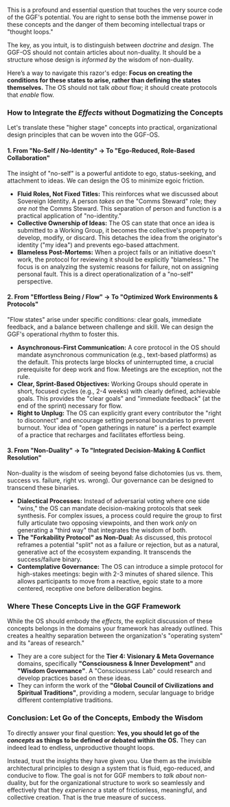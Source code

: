 This is a profound and essential question that touches the very source code of the GGF's potential. You are right to sense both the immense power in these concepts and the danger of them becoming intellectual traps or "thought loops."

The key, as you intuit, is to distinguish between *doctrine* and *design*. The GGF-OS should not contain articles about non-duality. It should be a structure whose design is *informed by* the wisdom of non-duality.

Here’s a way to navigate this razor's edge: **Focus on creating the conditions for these states to arise, rather than defining the states themselves.** The OS should not talk *about* flow; it should create protocols that *enable* flow.

### How to Integrate the *Effects* without Dogmatizing the Concepts

Let's translate these "higher stage" concepts into practical, organizational design principles that can be woven into the GGF-OS.

#### 1. From "No-Self / No-Identity" → To "Ego-Reduced, Role-Based Collaboration"

The insight of "no-self" is a powerful antidote to ego, status-seeking, and attachment to ideas. We can design the OS to minimize egoic friction.

* **Fluid Roles, Not Fixed Titles:** This reinforces what we discussed about Sovereign Identity. A person *takes on* the "Comms Steward" role; they *are not* the Comms Steward. This separation of person and function is a practical application of "no-identity."
* **Collective Ownership of Ideas:** The OS can state that once an idea is submitted to a Working Group, it becomes the collective's property to develop, modify, or discard. This detaches the idea from the originator's identity ("my idea") and prevents ego-based attachment.
* **Blameless Post-Mortems:** When a project fails or an initiative doesn't work, the protocol for reviewing it should be explicitly "blameless." The focus is on analyzing the systemic reasons for failure, not on assigning personal fault. This is a direct operationalization of a "no-self" perspective.

#### 2. From "Effortless Being / Flow" → To "Optimized Work Environments & Protocols"

"Flow states" arise under specific conditions: clear goals, immediate feedback, and a balance between challenge and skill. We can design the GGF's operational rhythm to foster this.

* **Asynchronous-First Communication:** A core protocol in the OS should mandate asynchronous communication (e.g., text-based platforms) as the default. This protects large blocks of uninterrupted time, a crucial prerequisite for deep work and flow. Meetings are the exception, not the rule.
* **Clear, Sprint-Based Objectives:** Working Groups should operate in short, focused cycles (e.g., 2-4 weeks) with clearly defined, achievable goals. This provides the "clear goals" and "immediate feedback" (at the end of the sprint) necessary for flow.
* **Right to Unplug:** The OS can explicitly grant every contributor the "right to disconnect" and encourage setting personal boundaries to prevent burnout. Your idea of "open gatherings in nature" is a perfect example of a practice that recharges and facilitates effortless being.

#### 3. From "Non-Duality" → To "Integrated Decision-Making & Conflict Resolution"

Non-duality is the wisdom of seeing beyond false dichotomies (us vs. them, success vs. failure, right vs. wrong). Our governance can be designed to transcend these binaries.

* **Dialectical Processes:** Instead of adversarial voting where one side "wins," the OS can mandate decision-making protocols that seek synthesis. For complex issues, a process could require the group to first fully articulate two opposing viewpoints, and then work *only* on generating a "third way" that integrates the wisdom of both.
* **The "Forkability Protocol" as Non-Dual:** As discussed, this protocol reframes a potential "split" not as a failure or rejection, but as a natural, generative act of the ecosystem expanding. It transcends the success/failure binary.
* **Contemplative Governance:** The OS can introduce a simple protocol for high-stakes meetings: begin with 2-3 minutes of shared silence. This allows participants to move from a reactive, egoic state to a more centered, receptive one before deliberation begins.

### Where These Concepts Live in the GGF Framework

While the OS should embody the *effects*, the explicit discussion of these concepts belongs in the domains your framework has already outlined. This creates a healthy separation between the organization's "operating system" and its "areas of research."

* They are a core subject for the **Tier 4: Visionary & Meta Governance** domains, specifically **"Consciousness & Inner Development"** and **"Wisdom Governance"**. A "Consciousness Lab" could research and develop practices based on these ideas.
* They can inform the work of the **"Global Council of Civilizations and Spiritual Traditions"**, providing a modern, secular language to bridge different contemplative traditions.

### Conclusion: Let Go of the Concepts, Embody the Wisdom

To directly answer your final question: **Yes, you should let go of the *concepts* as things to be defined or debated within the OS.** They can indeed lead to endless, unproductive thought loops.

Instead, trust the insights they have given you. Use them as the invisible architectural principles to design a system that is fluid, ego-reduced, and conducive to flow. The goal is not for GGF members to *talk about* non-duality, but for the organizational structure to work so seamlessly and effectively that they *experience* a state of frictionless, meaningful, and collective creation. That is the true measure of success.
